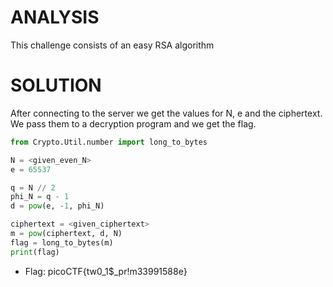 # ANALYSIS
This challenge consists of an easy RSA algorithm
  

# SOLUTION
After connecting to the server we get the values for N, e and the ciphertext. We pass them to a decryption program and we get the flag.
  

```python
from Crypto.Util.number import long_to_bytes

N = <given_even_N>
e = 65537

q = N // 2
phi_N = q - 1
d = pow(e, -1, phi_N)

ciphertext = <given_ciphertext>
m = pow(ciphertext, d, N)
flag = long_to_bytes(m)
print(flag)
```

  
* Flag: picoCTF{tw0_1$_pr!m33991588e}
